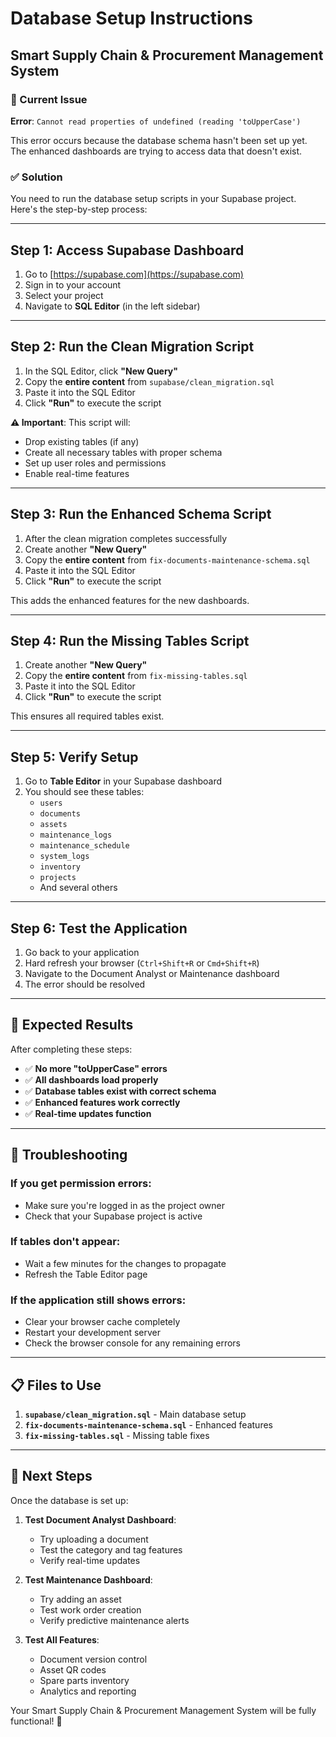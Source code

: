 # Database Setup Instructions
## Smart Supply Chain & Procurement Management System

### 🚨 Current Issue
**Error**: `Cannot read properties of undefined (reading 'toUpperCase')`

This error occurs because the database schema hasn't been set up yet. The enhanced dashboards are trying to access data that doesn't exist.

### ✅ Solution

You need to run the database setup scripts in your Supabase project. Here's the step-by-step process:

---

## Step 1: Access Supabase Dashboard

1. Go to [https://supabase.com](https://supabase.com)
2. Sign in to your account
3. Select your project
4. Navigate to **SQL Editor** (in the left sidebar)

---

## Step 2: Run the Clean Migration Script

1. In the SQL Editor, click **"New Query"**
2. Copy the **entire content** from `supabase/clean_migration.sql`
3. Paste it into the SQL Editor
4. Click **"Run"** to execute the script

**⚠️ Important**: This script will:
- Drop existing tables (if any)
- Create all necessary tables with proper schema
- Set up user roles and permissions
- Enable real-time features

---

## Step 3: Run the Enhanced Schema Script

1. After the clean migration completes successfully
2. Create another **"New Query"**
3. Copy the **entire content** from `fix-documents-maintenance-schema.sql`
4. Paste it into the SQL Editor
5. Click **"Run"** to execute the script

This adds the enhanced features for the new dashboards.

---

## Step 4: Run the Missing Tables Script

1. Create another **"New Query"**
2. Copy the **entire content** from `fix-missing-tables.sql`
3. Paste it into the SQL Editor
4. Click **"Run"** to execute the script

This ensures all required tables exist.

---

## Step 5: Verify Setup

1. Go to **Table Editor** in your Supabase dashboard
2. You should see these tables:
   - `users`
   - `documents`
   - `assets`
   - `maintenance_logs`
   - `maintenance_schedule`
   - `system_logs`
   - `inventory`
   - `projects`
   - And several others

---

## Step 6: Test the Application

1. Go back to your application
2. Hard refresh your browser (`Ctrl+Shift+R` or `Cmd+Shift+R`)
3. Navigate to the Document Analyst or Maintenance dashboard
4. The error should be resolved

---

## 🎯 Expected Results

After completing these steps:

- ✅ **No more "toUpperCase" errors**
- ✅ **All dashboards load properly**
- ✅ **Database tables exist with correct schema**
- ✅ **Enhanced features work correctly**
- ✅ **Real-time updates function**

---

## 🔧 Troubleshooting

### If you get permission errors:
- Make sure you're logged in as the project owner
- Check that your Supabase project is active

### If tables don't appear:
- Wait a few minutes for the changes to propagate
- Refresh the Table Editor page

### If the application still shows errors:
- Clear your browser cache completely
- Restart your development server
- Check the browser console for any remaining errors

---

## 📋 Files to Use

1. **`supabase/clean_migration.sql`** - Main database setup
2. **`fix-documents-maintenance-schema.sql`** - Enhanced features
3. **`fix-missing-tables.sql`** - Missing table fixes

---

## 🚀 Next Steps

Once the database is set up:

1. **Test Document Analyst Dashboard**:
   - Try uploading a document
   - Test the category and tag features
   - Verify real-time updates

2. **Test Maintenance Dashboard**:
   - Try adding an asset
   - Test work order creation
   - Verify predictive maintenance alerts

3. **Test All Features**:
   - Document version control
   - Asset QR codes
   - Spare parts inventory
   - Analytics and reporting

Your Smart Supply Chain & Procurement Management System will be fully functional! 🎉
